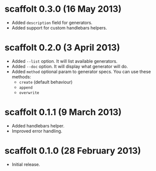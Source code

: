 # scaffolt 0.3.0 (16 May 2013)
* Added `description` field for generators.
* Added support for custom handlebars helpers.

# scaffolt 0.2.0 (3 April 2013)
* Added `--list` option. It will list available generators.
* Added `--doc` option. It will display what generator will do.
* Added `method` optional param to generator specs. You can use these methods:
    * `create` (default behaviour)
    * `append`
    * `overwrite`

# scaffolt 0.1.1 (9 March 2013)
* Added handlebars helper.
* Improved error handling.

# scaffolt 0.1.0 (28 February 2013)
* Initial release.
